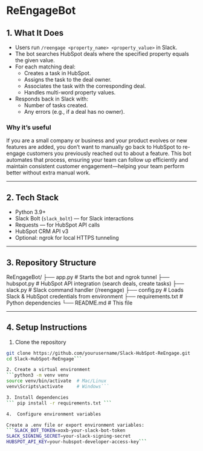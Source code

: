 # ReEngageBot
## 1. What It Does
- Users run `/reengage <property_name> <property_value>` in Slack.
- The bot searches HubSpot deals where the specified property equals the given value.
- For each matching deal:
  - Creates a task in HubSpot.
  - Assigns the task to the deal owner.
  - Associates the task with the corresponding deal.
  - Handles multi-word property values.
- Responds back in Slack with:
  - Number of tasks created.
  - Any errors (e.g., if a deal has no owner).

### Why it’s useful
If you are a small company or business and your product evolves or new features are added, you don’t want to manually go back to HubSpot to re-engage customers you previously reached out to about a feature. This bot automates that process, ensuring your team can follow up efficiently and maintain consistent customer engagement—helping your team perform better without extra manual work.

---

## 2. Tech Stack
- Python 3.9+
- Slack Bolt (`slack_bolt`) — for Slack interactions
- Requests — for HubSpot API calls
- HubSpot CRM API v3
- Optional: ngrok for local HTTPS tunneling

---

## 3. Repository Structure

ReEngageBot/
├── app.py           # Starts the bot and ngrok tunnel
├── hubspot.py       # HubSpot API integration (search deals, create tasks)
├── slack.py         # Slack command handler (/reengage)
├── config.py        # Loads Slack & HubSpot credentials from environment
├── requirements.txt # Python dependencies
└── README.md        # This file

---

## 4. Setup Instructions

1. Clone the repository

```bash
git clone https://github.com/yourusername/Slack-HubSpot-ReEngage.git
cd Slack-HubSpot-ReEngage```

2. Create a virtual environment
```python3 -m venv venv
source venv/bin/activate  # Mac/Linux
venv\Scripts\activate     # Windows```

3. Install dependencies
``` pip install -r requirements.txt ```

4.	Configure environment variables

Create a .env file or export environment variables:
```SLACK_BOT_TOKEN=xoxb-your-slack-bot-token
SLACK_SIGNING_SECRET=your-slack-signing-secret
HUBSPOT_API_KEY=your-hubspot-developer-access-key```
